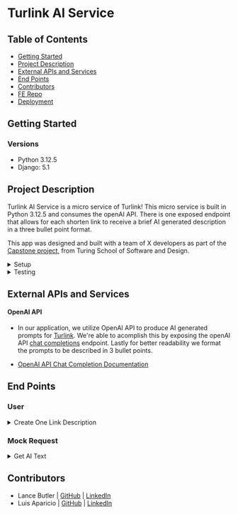 # Turlink AI Service

## Table of Contents
- [Getting Started](#getting-started)
- [Project Description](#project-description)
- [External APIs and Services](#external-apis-and-services)
- [End Points](#end-points)
- [Contributors](#contributors)
- [FE Repo](https://turlink-fe-da6763e5d8d6.herokuapp.com/)
- [Deployment](https://nameless-garden-14218-de5663d17d61.herokuapp.com/)

## Getting Started
### Versions
- Python 3.12.5
- Django: 5.1

## Project Description

Turlink AI Service is a micro service of Turlink! This micro service is built in Python 3.12.5 and consumes the openAI API. There is one exposed endpoint that allows for each shorten link to receive a brief AI generated description in a three bullet point format.  

This app was designed and built with a team of X developers as part of the [Capstone project](https://mod4.turing.edu/projects/capstone/), from Turing School of Software and Design.

<details>
  <summary>Setup</summary>
  1. Fork and/or Clone this Repo from GitHub.
  2. In your terminal use `$ git clone git@github.com:turingschool/turlink-ai-service.git`.
  3. Create a virtual enviorment with `$ python -m venv myenv`
  4. Activate your virtual enviorment with `$ source myenv/bin/activate`
  5. Change into the cloned directory using `$ cd example`.
  
</details>

<details>
  <summary>Testing</summary>

  Test using the terminal utilizing Unittest:

  `pip install unittest`
  ```bash
  $ python <follow directory path to test specific files>
  ```
</details>


## External APIs and Services
#### OpenAI API
  - In our application, we utilize OpenAI API to produce AI generated prompts for [Turlink](https://FE-Depolyment). We're able to acomplish this by exposing the openAI API [chat completions](https://platform.openai.com/docs/api-reference/chat/create) endpoint. Lastly for better readability we format the prompts to be described in 3 bullet points.

  - [OpenAI API Chat Completion Documentation](https://platform.openai.com/docs/guides/chat-completions)


## End Points
### User
<details>
<summary> Create One Link Description </summary>

Request:

```http
POST /api/v1/ai/
Content-Type: application/json
Accept: application/json
```

Body: 

```json
{
  "input": "hello world",
  "model": "gpt-4o"
}
```

Response: `status: 201`

```json
{
  "data": [
    {
      "model": "gpt-4o",
      "max_tokens": 100,
      "message": [
        {
          "role": "assistant",
          "content": "AI genarated text"
        }
      ]
    }
  ]
}
```
</details>

### Mock Request
<details>
<summary> Get AI Text </summary>

Request:

```http
GET /api/v1/ping/
Content-Type: application/json
Accept: application/json
```

Response: `status: 200`

```json
{
  "data": [
    {
      "model": "gpt-4o",
      "max_tokens": 10,
      "message": [
        {
          "role": "assistant",
          "content": "1. example 1\n2. example 2\n3. example 3"
        }
      ]
    }
  ]
}
```
</details>

## Contributors

* Lance Butler | [GitHub](https://github.com/LJ9332) | [LinkedIn](https://www.linkedin.com/in/lance-butler-jr/)
* Luis Aparicio | [GitHub](https://github.com/LuisAparicio14) | [LinkedIn](https://www.linkedin.com/in/luis-aparicio14/)
